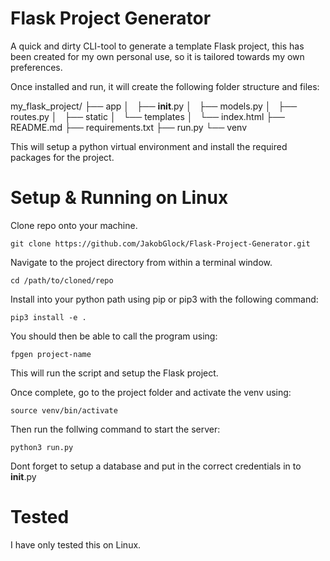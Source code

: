 # Flask Project Generator

A quick and dirty CLI-tool to generate a template Flask project, this has been created for my own personal use, so it is tailored towards my own preferences.

Once installed and run, it will create the following folder structure and files:

my_flask_project/
├── app
│   ├── __init__.py
│   ├── models.py
│   ├── routes.py
│   ├── static
│   └── templates
│       └── index.html
├── README.md
├── requirements.txt
├── run.py
└── venv

This will setup a python virtual environment and install the required packages for the project.

# Setup & Running on Linux

Clone repo onto your machine.

`git clone https://github.com/JakobGlock/Flask-Project-Generator.git`

Navigate to the project directory from within a terminal window.

`cd /path/to/cloned/repo`

Install into your python path using pip or pip3 with the following command:

`pip3 install -e .`

You should then be able to call the program using:

`fpgen project-name`

This will run the script and setup the Flask project.

Once complete, go to the project folder and activate the venv using:

`source venv/bin/activate`

Then run the follwing command to start the server:

`python3 run.py`

Dont forget to setup a database and put in the correct credentials in to __init__.py


# Tested

I have only tested this on Linux.
